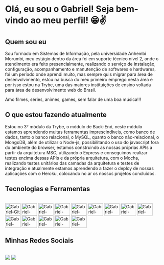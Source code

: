 # Olá, eu sou o Gabriel! Seja bem-vindo ao meu perfil! 😁✌️

## Quem sou eu
Sou formado em Sistemas de Informação, pela universidade Anhembi Morumbi, meu estágio dentro da área foi em suporte técnico nível 2, onde o atendimento era feito presencialmente, realizando o serviço de instalação, configuração, acompanhamento e manutenção de softwares e hardwares, foi um período onde aprendi muito, mas sempre quis migrar para área de desenvolvimento, estou na busca do meu primeiro emprego nesta área e por isso estou na Trybe, uma das maiores instituições de ensino voltada para área de desenvolvimento web do Brasil.

Amo filmes, séries, animes, games, sem falar de uma boa música!!! 

## O que estou fazendo atualmente
Estou no 3° módulo da Trybe, o módulo de Back-End, neste módulo estamos aprendendo muitas ferramentas imprescindíveis, como banco de dados, tanto o banco relacional, o MySQL, quanto o banco não-relacional, o MongoDB, além de utilizar o Node-js, possibilitando o uso do javascript fora do ambiente do browser, estamos construindo as nossas próprias APIs a partir da arquitetura MSC, utilizando o Express e conseguimos realizar testes encima dessas APIs e da própria arquitetura, com o Mocha, realizando testes unitários das camadas da arquitetura e testes de integração e atualmente estamos aprendendo a fazer o deploy de nossas aplicações com o Heroku, colocando no ar os nossos projetos concluídos.

## Tecnologias e Ferramentas
<div style="display: inline_block"><br>
  <img align="center" alt="Gabriel-Git" height="40" width="50" src="https://cdn.jsdelivr.net/gh/devicons/devicon/icons/git/git-original.svg"> 
  <img align="center" alt="Gabriel-Linux" height="40" width="50" src="https://cdn.jsdelivr.net/gh/devicons/devicon/icons/linux/linux-original.svg">
  <img align="center" alt="Gabriel-Html" height="40" width="50" src="https://cdn.jsdelivr.net/gh/devicons/devicon/icons/html5/html5-plain-wordmark.svg">
  <img align="center" alt="Gabriel-Css" height="40" width="50" src="https://cdn.jsdelivr.net/gh/devicons/devicon/icons/css3/css3-plain-wordmark.svg">
  <img align="center" alt="Gabriel-JavaScript" height="40" width="50" src="https://cdn.jsdelivr.net/gh/devicons/devicon/icons/javascript/javascript-original.svg">
  <img align="center" alt="Gabriel-React" height="40" width="50" src="https://cdn.jsdelivr.net/gh/devicons/devicon/icons/react/react-original-wordmark.svg">
  <img align="center" alt="Gabriel-Redux" height="40" width="50" src="https://cdn.jsdelivr.net/gh/devicons/devicon/icons/redux/redux-original.svg">
  <img align="center" alt="Gabriel-Jest" height="40" width="50" src="https://cdn.jsdelivr.net/gh/devicons/devicon/icons/jest/jest-plain.svg">
  <img align="center" alt="Gabriel-MySql" height="40" width="50" src="https://cdn.jsdelivr.net/gh/devicons/devicon/icons/mysql/mysql-original-wordmark.svg">
  <img align="center" alt="Gabriel-Mongo" height="40" width="50" src="https://cdn.jsdelivr.net/gh/devicons/devicon/icons/mongodb/mongodb-plain-wordmark.svg">
  <img align="center" alt="Gabriel-NodeJs" height="40" width="50" src="https://cdn.jsdelivr.net/gh/devicons/devicon/icons/nodejs/nodejs-original.svg">
  <img align="center" alt="Gabriel-Express" height="40" width="50" src="https://cdn.jsdelivr.net/gh/devicons/devicon/icons/express/express-original.svg">
  <img align="center" alt="Gabriel-Mocha" height="40" width="50" src="https://cdn.jsdelivr.net/gh/devicons/devicon/icons/mocha/mocha-plain.svg">
  <img align="center" alt="Gabriel-Heroku" height="40" width="50" src="https://cdn.jsdelivr.net/gh/devicons/devicon/icons/heroku/heroku-plain-wordmark.svg">
</div>

## Minhas Redes Sociais
<div><br>
  <a href="https://www.linkedin.com/in/gabrielpereiraalvesmoreira" target="_blank"><img src="https://img.shields.io/badge/-LinkedIn-%230077B5?style=for-the-badge&logo=linkedin&logoColor=white" target="_blank"></a>
  <a href="mailto:g.pereira.a.m@gmail.com" target="_blank"><img src="https://img.shields.io/badge/-Gmail-%23333?style=for-the-badge&logo=gmail&logoColor=white">     </a>
</div>
